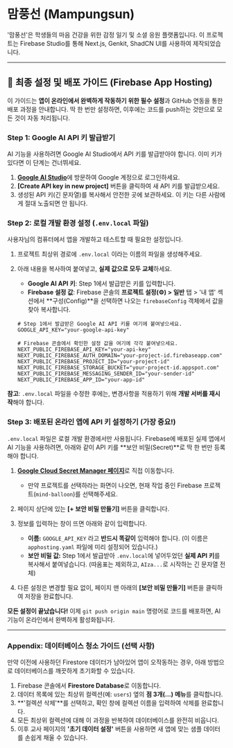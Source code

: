 # 맘풍선 (Mampungsun)

'맘풍선'은 학생들의 마음 건강을 위한 감정 일기 및 소셜 응원 플랫폼입니다. 이 프로젝트는 Firebase Studio를 통해 Next.js, Genkit, ShadCN UI를 사용하여 제작되었습니다.

---

## 🚀 최종 설정 및 배포 가이드 (Firebase App Hosting)

이 가이드는 **앱이 온라인에서 완벽하게 작동하기 위한 필수 설정**과 GitHub 연동을 통한 배포 과정을 안내합니다. 딱 한 번만 설정하면, 이후에는 코드를 push하는 것만으로 모든 것이 자동 처리됩니다.

### **Step 1: Google AI API 키 발급받기**

AI 기능을 사용하려면 Google AI Studio에서 API 키를 발급받아야 합니다. 이미 키가 있다면 이 단계는 건너뛰세요.

1.  [**Google AI Studio**](https://aistudio.google.com/app/apikey)에 방문하여 Google 계정으로 로그인하세요.
2.  **[Create API key in new project]** 버튼을 클릭하여 새 API 키를 발급받으세요.
3.  생성된 API 키(긴 문자열)를 복사해서 안전한 곳에 보관하세요. 이 키는 다른 사람에게 절대 노출되면 안 됩니다.

### **Step 2: 로컬 개발 환경 설정 (`.env.local` 파일)**

사용자님의 컴퓨터에서 앱을 개발하고 테스트할 때 필요한 설정입니다.

1.  프로젝트 최상위 경로에 `.env.local` 이라는 이름의 파일을 생성해주세요.
2.  아래 내용을 복사하여 붙여넣고, **실제 값으로 모두 교체**하세요.
    *   **Google AI API 키**: Step 1에서 발급받은 키를 입력합니다.
    *   **Firebase 설정 값**: Firebase 콘솔의 **프로젝트 설정(⚙️) > 일반** 탭 > '내 앱' 섹션에서 **구성(Config)**을 선택하면 나오는 `firebaseConfig` 객체에서 값을 찾아 복사합니다.

    ```
    # Step 1에서 발급받은 Google AI API 키를 여기에 붙여넣으세요.
    GOOGLE_API_KEY="your-google-api-key"

    # Firebase 콘솔에서 확인한 설정 값을 여기에 각각 붙여넣으세요.
    NEXT_PUBLIC_FIREBASE_API_KEY="your-api-key"
    NEXT_PUBLIC_FIREBASE_AUTH_DOMAIN="your-project-id.firebaseapp.com"
    NEXT_PUBLIC_FIREBASE_PROJECT_ID="your-project-id"
    NEXT_PUBLIC_FIREBASE_STORAGE_BUCKET="your-project-id.appspot.com"
    NEXT_PUBLIC_FIREBASE_MESSAGING_SENDER_ID="your-sender-id"
    NEXT_PUBLIC_FIREBASE_APP_ID="your-app-id"
    ```
**참고**: `.env.local` 파일을 수정한 후에는, 변경사항을 적용하기 위해 **개발 서버를 재시작**해야 합니다.

### **Step 3: 배포된 온라인 앱에 API 키 설정하기 (가장 중요!)**

`.env.local` 파일은 로컬 개발 환경에서만 사용됩니다. Firebase에 배포된 실제 앱에서 AI 기능을 사용하려면, 아래와 같이 API 키를 **보안 비밀(Secret)**로 딱 한 번만 등록해야 합니다.

1.  [**Google Cloud Secret Manager 페이지**](https://console.cloud.google.com/security/secret-manager)로 직접 이동합니다.
    *   만약 프로젝트를 선택하라는 화면이 나오면, 현재 작업 중인 Firebase 프로젝트(`mind-balloon`)를 선택해주세요.

2.  페이지 상단에 있는 **[+ 보안 비밀 만들기]** 버튼을 클릭합니다.

3.  정보를 입력하는 창이 뜨면 아래와 같이 입력합니다.
    *   **이름:** `GOOGLE_API_KEY` 라고 **반드시 똑같이** 입력해야 합니다. (이 이름은 `apphosting.yaml` 파일에 미리 설정되어 있습니다.)
    *   **보안 비밀 값:** Step 1에서 발급받아 `.env.local`에 넣어두었던 **실제 API 키**를 복사해서 붙여넣습니다. (따옴표는 제외하고, `AIza...`로 시작하는 긴 문자열 전체)

4.  다른 설정은 변경할 필요 없이, 페이지 맨 아래의 **[보안 비밀 만들기]** 버튼을 클릭하여 저장을 완료합니다.

**모든 설정이 끝났습니다!** 이제 `git push origin main` 명령어로 코드를 배포하면, AI 기능이 온라인에서 완벽하게 활성화됩니다.

---

### **Appendix: 데이터베이스 청소 가이드 (선택 사항)**
만약 이전에 사용하던 Firestore 데이터가 남아있어 앱이 오작동하는 경우, 아래 방법으로 데이터베이스를 깨끗하게 초기화할 수 있습니다.

1.  Firebase 콘솔에서 **Firestore Database**로 이동합니다.
2.  데이터 목록에 있는 최상위 컬렉션(예: `users`) 옆의 **점 3개(...) 메뉴**를 클릭합니다.
3.  **'컬렉션 삭제'**를 선택하고, 확인 창에 컬렉션 이름을 입력하여 삭제를 완료합니다.
4.  모든 최상위 컬렉션에 대해 이 과정을 반복하여 데이터베이스를 완전히 비웁니다.
5.  이후 교사 페이지의 **'초기 데이터 설정'** 버튼을 사용하면 새 앱에 맞는 샘플 데이터를 손쉽게 채울 수 있습니다.
